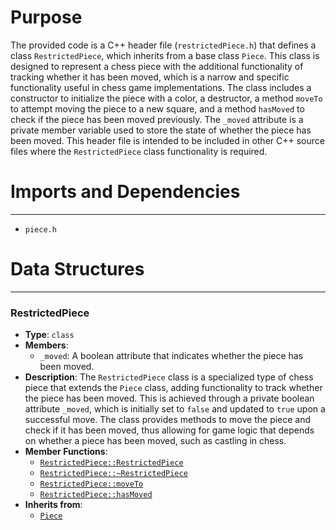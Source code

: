 # Purpose
The provided code is a C++ header file (`restrictedPiece.h`) that defines a class `RestrictedPiece`, which inherits from a base class `Piece`. This class is designed to represent a chess piece with the additional functionality of tracking whether it has been moved, which is a narrow and specific functionality useful in chess game implementations. The class includes a constructor to initialize the piece with a color, a destructor, a method `moveTo` to attempt moving the piece to a new square, and a method `hasMoved` to check if the piece has been moved previously. The `_moved` attribute is a private member variable used to store the state of whether the piece has been moved. This header file is intended to be included in other C++ source files where the `RestrictedPiece` class functionality is required.
# Imports and Dependencies

---
- `piece.h`


# Data Structures

---
### RestrictedPiece<!-- {{#data_structure:RestrictedPiece}} -->
- **Type**: `class`
- **Members**:
    - `_moved`: A boolean attribute that indicates whether the piece has been moved.
- **Description**: The `RestrictedPiece` class is a specialized type of chess piece that extends the `Piece` class, adding functionality to track whether the piece has been moved. This is achieved through a private boolean attribute `_moved`, which is initially set to `false` and updated to `true` upon a successful move. The class provides methods to move the piece and check if it has been moved, thus allowing for game logic that depends on whether a piece has been moved, such as castling in chess.
- **Member Functions**:
    - [`RestrictedPiece::RestrictedPiece`](restrictedPiece.cpp.driver.md#RestrictedPieceRestrictedPiece)
    - [`RestrictedPiece::~RestrictedPiece`](restrictedPiece.cpp.driver.md#RestrictedPieceRestrictedPiece)
    - [`RestrictedPiece::moveTo`](restrictedPiece.cpp.driver.md#RestrictedPiecemoveTo)
    - [`RestrictedPiece::hasMoved`](restrictedPiece.cpp.driver.md#RestrictedPiecehasMoved)
- **Inherits from**:
    - [`Piece`](piece.h.driver.md#Piece)


